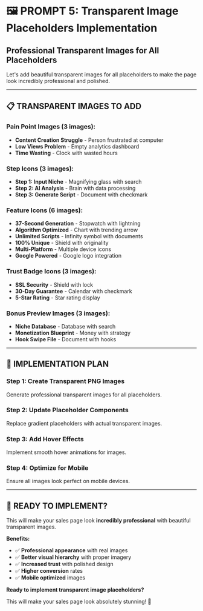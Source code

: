 # 🖼️ PROMPT 5: Transparent Image Placeholders Implementation

## Professional Transparent Images for All Placeholders

Let's add beautiful transparent images for all placeholders to make the page look incredibly professional and polished.

---

## 📋 **TRANSPARENT IMAGES TO ADD**

### **Pain Point Images (3 images):**
- **Content Creation Struggle** - Person frustrated at computer
- **Low Views Problem** - Empty analytics dashboard
- **Time Wasting** - Clock with wasted hours

### **Step Icons (3 images):**
- **Step 1: Input Niche** - Magnifying glass with search
- **Step 2: AI Analysis** - Brain with data processing
- **Step 3: Generate Script** - Document with checkmark

### **Feature Icons (6 images):**
- **37-Second Generation** - Stopwatch with lightning
- **Algorithm Optimized** - Chart with trending arrow
- **Unlimited Scripts** - Infinity symbol with documents
- **100% Unique** - Shield with originality
- **Multi-Platform** - Multiple device icons
- **Google Powered** - Google logo integration

### **Trust Badge Icons (3 images):**
- **SSL Security** - Shield with lock
- **30-Day Guarantee** - Calendar with checkmark
- **5-Star Rating** - Star rating display

### **Bonus Preview Images (3 images):**
- **Niche Database** - Database with search
- **Monetization Blueprint** - Money with strategy
- **Hook Swipe File** - Document with hooks

---

## 🎯 **IMPLEMENTATION PLAN**

### **Step 1: Create Transparent PNG Images**
Generate professional transparent images for all placeholders.

### **Step 2: Update Placeholder Components**
Replace gradient placeholders with actual transparent images.

### **Step 3: Add Hover Effects**
Implement smooth hover animations for images.

### **Step 4: Optimize for Mobile**
Ensure all images look perfect on mobile devices.

---

## 🚀 **READY TO IMPLEMENT?**

This will make your sales page look **incredibly professional** with beautiful transparent images.

**Benefits:**
- ✅ **Professional appearance** with real images
- ✅ **Better visual hierarchy** with proper imagery
- ✅ **Increased trust** with polished design
- ✅ **Higher conversion** rates
- ✅ **Mobile optimized** images

**Ready to implement transparent image placeholders?** 

This will make your sales page look absolutely stunning! 🎯






